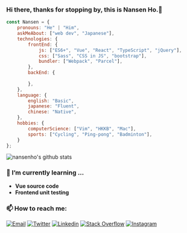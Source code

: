 ### Hi there, thanks for stopping by, this is **Nansen Ho**.👋

<!-- <img align='right' src="https://raw.githubusercontent.com/nansenho/FigureBed/master/img/octocat.gif" width="230"> -->

```javascript
const Nansen = {
    pronouns: "He" | "Him",
    askMeAbout: ["web dev", "Japanese"],
    technologies: {
        frontEnd: {
            js: ["ES6+", "Vue", "React", "TypeScript", "jQuery"],
            css: ["Sass", "CSS in JS", "bootstrap"],
            bundler: ["Webpack", "Parcel"],
        },
        backEnd: {
            
        },
    },
    language: {
        english: "Basic",
        japanese: "Fluent",
        chinese: "Native",
    },
    hobbies: {
        computerScience: ["Vim", "HKKB", "Mac"],
        sports: ["Cycling", "Ping-pong", "Badminton"],
    }
};
```

![nansenho's github stats](https://github-readme-stats.vercel.app/api?username=nansenho&hide=contribs&count_private=true&show_icons=true)
<!-- ![the most used language](https://github-readme-stats.vercel.
app/api/top-langs/?username=nansenho&theme=buefy&layout=compact) -->

### 🌱 I’m currently learning ...
- **Vue source code**
- **Frontend unit testing**

### 📫 How to reach me:

<a href="mailto:song.he0302@gmail.com"><img alt="Email" src="https://img.shields.io/badge/-song.he0302@gmail.com
-222222?style=flat&logo=gmail&logoColor=white"></a>
[![Twitter](https://img.shields.io/badge/-Twitter-222222?style=flat-square&logo=twitter&logoColor=white)](https://twitter.com/nansen_123)
[![Linkedin](https://img.shields.io/badge/-LinkedIn-222222?style=flat-square&logo=Linkedin&logoColor=white)](https://www.linkedin.cn/incareer/in/ACoAADXxN9gBxy5OCqhwowgOVL460Su1Ity58_M)
[![Stack Overflow](https://img.shields.io/badge/-Stack%20Overflow-222222?style=flat-square&logo=stack-overflow&logoColor=white)](https://stackoverflow.com/users/15644490/nansen)
[![Instagram](https://img.shields.io/badge/-Instagram-222222?style=flat-square&logo=instagram&logoColor=white)](https://www.instagram.com/nansen_nansong/)